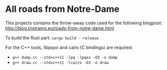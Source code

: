 # All roads from Notre-Dame

This projects contains the throw-away code used for the following
blogpost: http://blog.tristramg.eu/roads-from-notre-dame.html

To build the Rust part: `cargo build --release`

For the C++ tools, libpqxx and cairo (C bindings) are required:

* `g++ dump.cc --std=c++11 -lpq -lpqxx -O3 -o dump`
* `g++ draw.cc --std=c++11 -lcairo -O3 -o draw`

